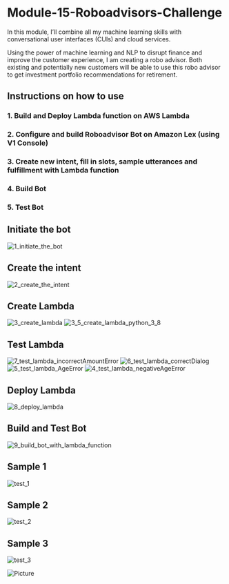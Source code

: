 # Module-15-Roboadvisors-Challenge

In this module, I’ll combine all my machine learning skills with conversational user interfaces (CUIs) and cloud services.

Using the power of machine learning and NLP to disrupt finance and improve the customer experience, I am creating a robo advisor. Both existing and potentially new customers will be able to use this robo advisor to get investment portfolio recommendations for retirement.

## Instructions on how to use 

### 1. Build and Deploy Lambda function on AWS Lambda
### 2. Configure and build Roboadvisor Bot on Amazon Lex (using V1 Console) 
### 3. Create new intent, fill in slots, sample utterances and fulfillment with Lambda function
### 4. Build Bot
### 5. Test Bot

##

## Initiate the bot
 ![1_initiate_the_bot](https://github.com/Chrisdeleon91/Module-15-Roboadvisors-Challenge/assets/22796940/32a6726e-6723-4c65-b31c-324f7ae45df2)

## Create the intent
![2_create_the_intent](https://github.com/Chrisdeleon91/Module-15-Roboadvisors-Challenge/assets/22796940/7c9ddd77-cec2-431a-837b-68da592ced23)

## Create Lambda
![3_create_lambda](https://github.com/Chrisdeleon91/Module-15-Roboadvisors-Challenge/assets/22796940/ce265efc-a132-450d-a70b-06b3f7256afc)
![3_5_create_lambda_python_3_8](https://github.com/Chrisdeleon91/Module-15-Roboadvisors-Challenge/assets/22796940/767a66e3-f472-41c9-a16f-504dfe32d3a2)

## Test Lambda
![7_test_lambda_incorrectAmountError](https://github.com/Chrisdeleon91/Module-15-Roboadvisors-Challenge/assets/22796940/84fbb242-d925-4516-b06d-3dc4ca64017c)
![6_test_lambda_correctDialog](https://github.com/Chrisdeleon91/Module-15-Roboadvisors-Challenge/assets/22796940/1361c255-ba1f-465f-aef3-9ec06ba87347)
![5_test_lambda_AgeError](https://github.com/Chrisdeleon91/Module-15-Roboadvisors-Challenge/assets/22796940/a701b877-9921-4d68-928a-d387ab1db126)
![4_test_lambda_negativeAgeError](https://github.com/Chrisdeleon91/Module-15-Roboadvisors-Challenge/assets/22796940/368573f4-5409-4f6b-8dfb-ac0ea10ec4ba)

## Deploy Lambda
![8_deploy_lambda](https://github.com/Chrisdeleon91/Module-15-Roboadvisors-Challenge/assets/22796940/5c94ce34-dddf-4299-b7b0-db9e1508e7da)

## Build and Test Bot
![9_build_bot_with_lambda_function](https://github.com/Chrisdeleon91/Module-15-Roboadvisors-Challenge/assets/22796940/5cb7350d-6486-40a1-aa6b-13b4683b2c22)


## Sample 1
![test_1](https://github.com/Chrisdeleon91/Module-15-Roboadvisors-Challenge/assets/22796940/621353c5-5e0c-4cf7-a344-442b72be8b0e)
## Sample 2
![test_2](https://github.com/Chrisdeleon91/Module-15-Roboadvisors-Challenge/assets/22796940/424448dc-efdd-4e6b-813c-0b65dac74fb8)
## Sample 3
![test_3](https://github.com/Chrisdeleon91/Module-15-Roboadvisors-Challenge/assets/22796940/8c660f60-a254-45b2-85be-aadc2444e1cb)

![Picture](https://www.columbia.edu/content/themes/custom/columbia/assets/img/cu-header.svg)


